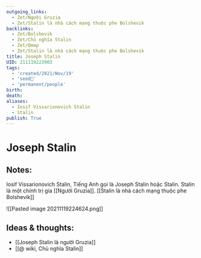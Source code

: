 ```yaml
---
outgoing_links:
  - Zet/Người Gruzia
  - Zet/Stalin là nhà cách mạng thuộc phe Bolshevik
backlinks:
  - Zet/Bolshevik
  - Zet/Chủ nghĩa Stalin
  - Zet/Qmap
  - Zet/Stalin là nhà cách mạng thuộc phe Bolshevik
title: Joseph Stalin
UID: 211119223903
tags:
  - 'created/2021/Nov/19'
  - 'seed🥜'
  - 'permanent/people'
birth: 
death: 
aliases:
  - Iosif Vissarionovich Stalin
  - Stalin
publish: True
---
```

# Joseph Stalin

## Notes:
Iosif Vissarionovich Stalin, Tiếng Anh gọi là Joseph Stalin hoặc Stalin. 
Stalin là một chính trị gia [[Người Gruzia]]. [[Stalin là nhà cách mạng thuộc phe Bolshevik]]

![[Pasted image 20211119224624.png]]

## Ideas & thoughts:
- [[Joseph Stalin là người Gruzia]]
- [[@ wiki, Chủ nghĩa Stalin]]

